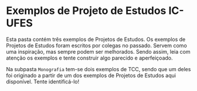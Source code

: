 # Exemplos de Projeto de Estudos IC-UFES

Esta pasta contém três exemplos de Projetos de Estudos. Os exemplos de Projetos de Estudos foram escritos por colegas no passado. Servem como uma inspiração, mas sempre podem ser melhorados. Sendo assim, leia com atenção os exemplos e tente construir algo parecido e aperfeiçoado.

Na subpasta `Monografia` tem-se dois exemplos de TCC, sendo que um deles foi originado a partir de um dos exemplos de Projetos de Estudos aqui disponível. Tente identificá-lo!
